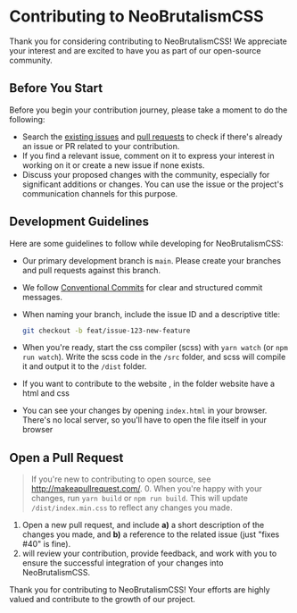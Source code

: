 # Contributing to NeoBrutalismCSS

Thank you for considering contributing to NeoBrutalismCSS! We appreciate your interest and are excited to have you as part of our open-source community.

## Before You Start

Before you begin your contribution journey, please take a moment to do the following:

- Search the [existing issues](https://github.com/matifandy8/NeoBrutalismCSS/issues) and [pull requests](https://github.com/matifandy8/NeoBrutalismCSS/pulls) to check if there's already an issue or PR related to your contribution.
- If you find a relevant issue, comment on it to express your interest in working on it or create a new issue if none exists.
- Discuss your proposed changes with the community, especially for significant additions or changes. You can use the issue or the project's communication channels for this purpose.

## Development Guidelines

Here are some guidelines to follow while developing for NeoBrutalismCSS:

- Our primary development branch is `main`. Please create your branches and pull requests against this branch.
- We follow [Conventional Commits](https://www.conventionalcommits.org/) for clear and structured commit messages.
- When naming your branch, include the issue ID and a descriptive title:

  ```sh
  git checkout -b feat/issue-123-new-feature
  ```

- When you're ready, start the css compiler (scss) with `yarn watch` (or `npm run watch`). Write the scss code in the `/src` folder, and scss will compile it and output it to the `/dist` folder.
- If you want to contribute to the website , in the folder website have a html and css
- You can see your changes by opening `index.html` in your browser. There's no local server, so you'll have to open the file itself in your browser

## Open a Pull Request

> If you're new to contributing to open source, see <http://makeapullrequest.com/>. 0. When you're happy with your changes, run `yarn build` or `npm run build`. This will update `/dist/index.min.css` to reflect any changes you made.

1. Open a new pull request, and include
   **a)** a short description of the changes you made, and
   **b)** a reference to the related issue (just "fixes #40" is fine).
2. will review your contribution, provide feedback, and work with you to ensure the successful integration of your changes into NeoBrutalismCSS.

Thank you for contributing to NeoBrutalismCSS! Your efforts are highly valued and contribute to the growth of our project.
